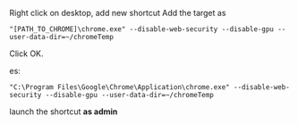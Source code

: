 Right click on desktop, add new shortcut
Add the target as 
```
"[PATH_TO_CHROME]\chrome.exe" --disable-web-security --disable-gpu --user-data-dir=~/chromeTemp
```
Click OK.

es:
```
"C:\Program Files\Google\Chrome\Application\chrome.exe" --disable-web-security --disable-gpu --user-data-dir=~/chromeTemp
```

launch the shortcut **as admin**
